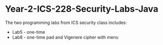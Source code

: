 # Year-2-ICS-228-Security-Labs-Java
The two programming labs from ICS security class includes:
- Lab5 - one-time
- Lab8 - one-time pad and Vigenere cipher with menu 
